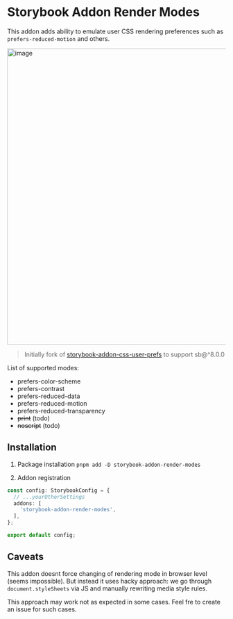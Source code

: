 # Storybook Addon Render Modes

This addon adds ability to emulate user CSS rendering preferences such as `prefers-reduced-motion` and others.


<img width="682" alt="image" src="https://github.com/mnik01/rendering-modes/assets/39025497/d2d0662d-02b8-49c2-a21d-0cf3e157899f">

> Initially fork of [storybook-addon-css-user-prefs](https://github.com/jonathantneal/storybook-addon-css-user-prefs) to support sb@^8.0.0

List of supported modes:
- prefers-color-scheme
- prefers-contrast
- prefers-reduced-data
- prefers-reduced-motion
- prefers-reduced-transparency
- ~~print~~ (todo)
- ~~noscript~~ (todo)


## Installation

1. Package installation
`pnpm add -D storybook-addon-render-modes`

2. Addon registration
```ts
const config: StorybookConfig = {
  // ...yourOtherSettings
  addons: [
    'storybook-addon-render-modes',
  ],
};

export default config;
```

## Caveats

This addon doesnt force changing of rendering mode in browser level (seems impossible).
But instead it uses hacky approach: we go through `document.styleSheets` via JS and manually rewriting media style rules.

This approach may work not as expected in some cases. Feel fre to create an issue for such cases.
